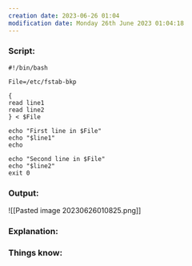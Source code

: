 ```yaml
---
creation date: 2023-06-26 01:04
modification date: Monday 26th June 2023 01:04:18
---
```


### Script:

```
#!/bin/bash

File=/etc/fstab-bkp

{
read line1
read line2
} < $File

echo "First line in $File"
echo "$line1"
echo

echo "Second line in $File"
echo "$line2"
exit 0
```

### Output:

![[Pasted image 20230626010825.png]]


### Explanation:



### Things know:
